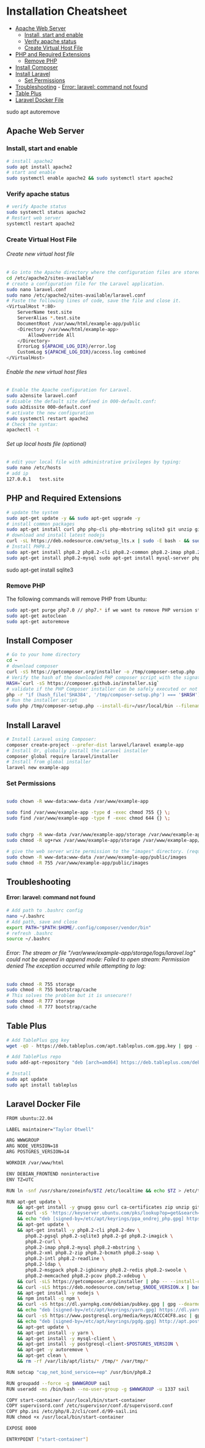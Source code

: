 # Installation Cheatsheet

<!-- MarkdownTOC -->

- [Apache Web Server](#apache-web-server)
    - [Install, start and enable](#install-start-and-enable)
    - [Verify apache status](#verify-apache-status)
    - [Create Virtual Host File](#create-virtual-host-file)
- [PHP and Required Extensions](#php-and-required-extensions)
    - [Remove PHP](#remove-php)
- [Install Composer](#install-composer)
- [Install Laravel](#install-laravel)
    - [Set Permissions](#set-permissions)
- [Troubleshooting](#troubleshooting)
        - [Error: laravel: command not found](#error-laravel-command-not-found)
- [Table Plus](#table-plus)
- [Laravel Docker File](#laravel-docker-file)

<!-- /MarkdownTOC -->

sudo apt autoremove

<a id="apache-web-server"></a>
## Apache Web Server

<a id="install-start-and-enable"></a>
### Install, start and enable

```bash
# install apache2
sudo apt install apache2
# start and enable
sudo systemctl enable apache2 && sudo systemctl start apache2
```

<a id="verify-apache-status"></a>
### Verify apache status

```bash
# verify Apache status
sudo systemctl status apache2
# Restart web server
systemctl restart apache2
```

<a id="create-virtual-host-file"></a>
### Create Virtual Host File

###### Create new virtual host file
```bash
# Go into the Apache directory where the configuration files are stored
cd /etc/apache2/sites-available/
# create a configuration file for the Laravel application.
sudo nano laravel.conf
sudo nano /etc/apache2/sites-available/laravel.conf
# Paste the following lines of code, save the file and close it.
<VirtualHost *:80>
    ServerName test.site
    ServerAlias *.test.site
    DocumentRoot /var/www/html/example-app/public
    <Directory /var/www/html/example-app>
        AllowOverride All
    </Directory>
    ErrorLog ${APACHE_LOG_DIR}/error.log
    CustomLog ${APACHE_LOG_DIR}/access.log combined
</VirtualHost>


```

###### Enable the new virtual host files
```bash
# Enable the Apache configuration for Laravel.
sudo a2ensite laravel.conf
# disable the default site defined in 000-default.conf:
sudo a2dissite 000-default.conf
# activate the new configuration
sudo systemctl restart apache2
# Check the syntax:
apachectl -t
```
###### Set up local hosts file (optional)
```bash
# edit your local file with administrative privileges by typing:
sudo nano /etc/hosts
# add ip
127.0.0.1   test.site
```



<a id="php-and-required-extensions"></a>
## PHP and Required Extensions

```bash
# update the system
sudo apt-get update -y && sudo apt-get upgrade -y
# install common packages
sudo apt-get install curl php php-cli php-mbstring sqlite3 git unzip git
# download and install latest nodejs
curl -sL https://deb.nodesource.com/setup_lts.x | sudo -E bash - && sudo apt-get install -y nodejs
# Install PHP8.2
sudo apt-get install php8.2 php8.2-cli php8.2-common php8.2-imap php8.2-redis php8.2-snmp php8.2-xml php8.2-zip php8.2-mbstring php8.2-curl
sudo apt-get install php8.2-mysql sudo apt-get install mysql-server php8.2-sqlite3
```

sudo apt-get install sqlite3

### Remove PHP

The following commands will remove PHP from Ubuntu:

```bash
sudo apt-get purge php7.0 // php7.* if we want to remove PHP version starts with 7
sudo apt-get autoclean
sudo apt-get autoremove
```




<a id="install-composer"></a>
## Install Composer

```bash
# Go to your home directory
cd ~
# download composer
curl -sS https://getcomposer.org/installer -o /tmp/composer-setup.php
# Verify the hash of the downloaded PHP composer script with the signatures at the official page
HASH=`curl -sS https://composer.github.io/installer.sig`
# validate if the PHP Composer installer can be safely executed or not
php -r "if (hash_file('SHA384', '/tmp/composer-setup.php') === '$HASH') { echo 'Installer verified'; } else { echo 'Installer corrupt'; unlink('composer-setup.php'); } echo PHP_EOL;"
# Run the installer script
sudo php /tmp/composer-setup.php --install-dir=/usr/local/bin --filename=composer
```

<a id="install-laravel"></a>
## Install Laravel

```bash
# Install Laravel using Composer:
composer create-project --prefer-dist laravel/laravel example-app
# Install Or, globally install the Laravel installer
composer global require laravel/installer
# Install from global installer
laravel new example-app
```

### Set Permissions
```bash

sudo chown -R www-data:www-data /var/www/example-app

sudo find /var/www/example-app -type d -exec chmod 755 {} \;
sudo find /var/www/example-app -type f -exec chmod 644 {} \;


sudo chgrp -R www-data /var/www/example-app/storage /var/www/example-app/bootstrap/cache
sudo chmod -R ug+rwx /var/www/example-app/storage /var/www/example-app/bootstrap/cache

# give the web server write permission to the "images" directory. (required for image optimizer??)
sudo chown -R www-data:www-data /var/www/example-app/public/images
sudo chmod -R 755 /var/www/example-app/public/images

```

<a id="troubleshooting"></a>
## Troubleshooting

<a id="error-laravel-command-not-found"></a>
#### Error: laravel: command not found

```bash
# Add path to .bashrc config
nano ~/.bashrc
# Add path, save and close
export PATH="$PATH:$HOME/.config/composer/vendor/bin"
# refresh .bashrc
source ~/.bashrc
```

###### Error: The stream or file "/var/www/example-app/storage/logs/laravel.log" could not be opened in append mode: Failed to open stream: Permission denied The exception occurred while attempting to log:

```bash
sudo chmod -R 755 storage
sudo chmod -R 755 bootstrap/cache
# This solves the problem but it is unsecure!!
sudo chmod -R 777 storage
sudo chmod -R 777 bootstrap/cache
```

## Table Plus
```bash
# Add TablePlus gpg key
wget -qO - https://deb.tableplus.com/apt.tableplus.com.gpg.key | gpg --dearmor | sudo tee /etc/apt/trusted.gpg.d/tableplus-archive.gpg > /dev/null

# Add TablePlus repo
sudo add-apt-repository "deb [arch=amd64] https://deb.tableplus.com/debian/22 tableplus main"

# Install
sudo apt update
sudo apt install tableplus
```


















## Laravel Docker File

```bash
FROM ubuntu:22.04

LABEL maintainer="Taylor Otwell"

ARG WWWGROUP
ARG NODE_VERSION=18
ARG POSTGRES_VERSION=14

WORKDIR /var/www/html

ENV DEBIAN_FRONTEND noninteractive
ENV TZ=UTC

RUN ln -snf /usr/share/zoneinfo/$TZ /etc/localtime && echo $TZ > /etc/timezone

RUN apt-get update \
    && apt-get install -y gnupg gosu curl ca-certificates zip unzip git supervisor sqlite3 libcap2-bin libpng-dev python2 dnsutils \
    && curl -sS 'https://keyserver.ubuntu.com/pks/lookup?op=get&search=0x14aa40ec0831756756d7f66c4f4ea0aae5267a6c' | gpg --dearmor | tee /etc/apt/keyrings/ppa_ondrej_php.gpg > /dev/null \
    && echo "deb [signed-by=/etc/apt/keyrings/ppa_ondrej_php.gpg] https://ppa.launchpadcontent.net/ondrej/php/ubuntu jammy main" > /etc/apt/sources.list.d/ppa_ondrej_php.list \
    && apt-get update \
    && apt-get install -y php8.2-cli php8.2-dev \
       php8.2-pgsql php8.2-sqlite3 php8.2-gd php8.2-imagick \
       php8.2-curl \
       php8.2-imap php8.2-mysql php8.2-mbstring \
       php8.2-xml php8.2-zip php8.2-bcmath php8.2-soap \
       php8.2-intl php8.2-readline \
       php8.2-ldap \
       php8.2-msgpack php8.2-igbinary php8.2-redis php8.2-swoole \
       php8.2-memcached php8.2-pcov php8.2-xdebug \
    && curl -sLS https://getcomposer.org/installer | php -- --install-dir=/usr/bin/ --filename=composer \
    && curl -sLS https://deb.nodesource.com/setup_$NODE_VERSION.x | bash - \
    && apt-get install -y nodejs \
    && npm install -g npm \
    && curl -sS https://dl.yarnpkg.com/debian/pubkey.gpg | gpg --dearmor | tee /etc/apt/keyrings/yarn.gpg >/dev/null \
    && echo "deb [signed-by=/etc/apt/keyrings/yarn.gpg] https://dl.yarnpkg.com/debian/ stable main" > /etc/apt/sources.list.d/yarn.list \
    && curl -sS https://www.postgresql.org/media/keys/ACCC4CF8.asc | gpg --dearmor | tee /etc/apt/keyrings/pgdg.gpg >/dev/null \
    && echo "deb [signed-by=/etc/apt/keyrings/pgdg.gpg] http://apt.postgresql.org/pub/repos/apt jammy-pgdg main" > /etc/apt/sources.list.d/pgdg.list \
    && apt-get update \
    && apt-get install -y yarn \
    && apt-get install -y mysql-client \
    && apt-get install -y postgresql-client-$POSTGRES_VERSION \
    && apt-get -y autoremove \
    && apt-get clean \
    && rm -rf /var/lib/apt/lists/* /tmp/* /var/tmp/*

RUN setcap "cap_net_bind_service=+ep" /usr/bin/php8.2

RUN groupadd --force -g $WWWGROUP sail
RUN useradd -ms /bin/bash --no-user-group -g $WWWGROUP -u 1337 sail

COPY start-container /usr/local/bin/start-container
COPY supervisord.conf /etc/supervisor/conf.d/supervisord.conf
COPY php.ini /etc/php/8.2/cli/conf.d/99-sail.ini
RUN chmod +x /usr/local/bin/start-container

EXPOSE 8000

ENTRYPOINT ["start-container"]

```
